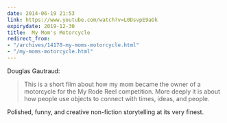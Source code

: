 ```yaml
---
date: 2014-06-19 21:53
link: https://www.youtube.com/watch?v=L0DsvpE9aOk
expirydate: 2019-12-30
title:  My Mom's Motorcycle
redirect_from:
- "/archives/14170-my-moms-motorcycle.html"
- "/my-moms-motorcycle.html"
---
```



Douglas Gautraud: 

> This is a short film about how my mom became the owner of a motorcycle for the My Rode Reel competition. More deeply it is about how people use objects to connect with times, ideas, and people. 

Polished, funny, and creative non-fiction storytelling at its very finest. 
